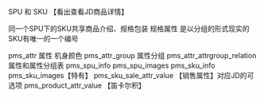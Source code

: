 SPU 和 SKU 【看出查看JD商品详情】

同一个SPU下的SKU共享商品介绍、规格包装
规格属性 是以分组的形式现实的
SKU有唯一的一个编号

pms_attr  属性  机身颜色
pms_attr_group  属性分组
pms_attr_attrgroup_relation 属性和属性分组表
pms_spu_info    pms_spu_images
pms_sku_info     pms_sku_images【特有】
pms_sku_sale_attr_value 【销售属性】对应JD的可选项      pms_product_attr_value
【笛卡尔积】



